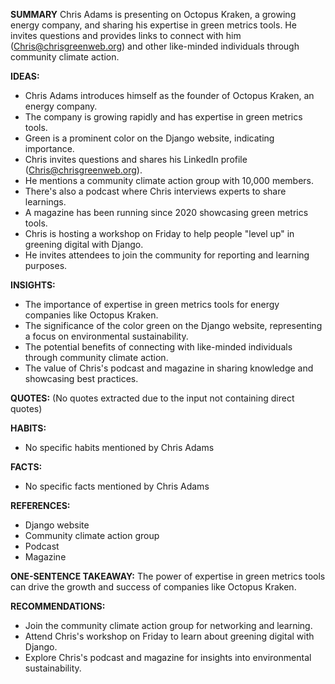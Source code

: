 **SUMMARY**
Chris Adams is presenting on Octopus Kraken, a growing energy company, and sharing his expertise in green metrics tools. He invites questions and provides links to connect with him (Chris@chrisgreenweb.org) and other like-minded individuals through community climate action.

**IDEAS:**
* Chris Adams introduces himself as the founder of Octopus Kraken, an energy company.
* The company is growing rapidly and has expertise in green metrics tools.
* Green is a prominent color on the Django website, indicating importance.
* Chris invites questions and shares his LinkedIn profile (Chris@chrisgreenweb.org).
* He mentions a community climate action group with 10,000 members.
* There's also a podcast where Chris interviews experts to share learnings.
* A magazine has been running since 2020 showcasing green metrics tools.
* Chris is hosting a workshop on Friday to help people "level up" in greening digital with Django.
* He invites attendees to join the community for reporting and learning purposes.

**INSIGHTS:**
* The importance of expertise in green metrics tools for energy companies like Octopus Kraken.
* The significance of the color green on the Django website, representing a focus on environmental sustainability.
* The potential benefits of connecting with like-minded individuals through community climate action.
* The value of Chris's podcast and magazine in sharing knowledge and showcasing best practices.

**QUOTES:**
(No quotes extracted due to the input not containing direct quotes)

**HABITS:**
* No specific habits mentioned by Chris Adams

**FACTS:**
* No specific facts mentioned by Chris Adams

**REFERENCES:**
* Django website
* Community climate action group
* Podcast
* Magazine

**ONE-SENTENCE TAKEAWAY:**
The power of expertise in green metrics tools can drive the growth and success of companies like Octopus Kraken.

**RECOMMENDATIONS:**
* Join the community climate action group for networking and learning.
* Attend Chris's workshop on Friday to learn about greening digital with Django.
* Explore Chris's podcast and magazine for insights into environmental sustainability.

